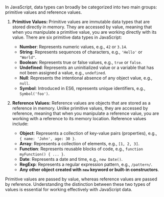 In JavaScript, data types can broadly be categorized into two main groups: primitive values and reference values.

1. **Primitive Values:**
   Primitive values are immutable data types that are stored directly in memory. They are accessed by value, meaning that when you manipulate a primitive value, you are working directly with its value. There are six primitive data types in JavaScript:

   - **Number**: Represents numeric values, e.g., `42` or `3.14`.
   - **String**: Represents sequences of characters, e.g., `'Hello'` or `"World"`.
   - **Boolean**: Represents true or false values, e.g., `true` or `false`.
   - **Undefined**: Represents an uninitialized value or a variable that has not been assigned a value, e.g., `undefined`.
   - **Null**: Represents the intentional absence of any object value, e.g., `null`.
   - **Symbol**: Introduced in ES6, represents unique identifiers, e.g., `Symbol('foo')`.

2. **Reference Values:**
   Reference values are objects that are stored as a reference in memory. Unlike primitive values, they are accessed by reference, meaning that when you manipulate a reference value, you are working with a reference to its memory location. Reference values include:

   - **Object**: Represents a collection of key-value pairs (properties), e.g., `{ name: 'John', age: 30 }`.
   - **Array**: Represents a collection of elements, e.g., `[1, 2, 3]`.
   - **Function**: Represents reusable blocks of code, e.g., `function myFunction() { ... }`.
   - **Date**: Represents a date and time, e.g., `new Date()`.
   - **RegExp**: Represents a regular expression pattern, e.g., `/pattern/`.
   - **Any other object created with `new` keyword or built-in constructors**.

Primitive values are passed by value, whereas reference values are passed by reference. Understanding the distinction between these two types of values is essential for working effectively with JavaScript data.